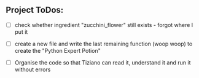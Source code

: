 ## Project ToDos:

- [ ] check whether ingredient "zucchini_flower" still exists - forgot where I put it
- [ ] create a new file and write the last remaining function (woop woop) to create the "Python Expert Potion"
- [ ] Organise the code so that Tiziano can read it, understand it and run it without errors




